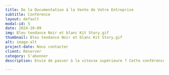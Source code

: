 ```yaml
---
title: De la Documentation à la Vente de Votre Entreprise
subtitle: Conférence
layout: default
modal-id: 5
date: 2024-10-09
img: Bleu tendance Noir et blanc Kit Story.gif
thumbnail: Bleu tendance Noir et blanc Kit Story.gif
alt: image-alt
project-date: Nous contacter
client: Réserver
category: S'abonner
description: Envie de passer à la vitesse supérieure ? Cette conférence est faite pour vous ! Découvrez comment l'IA générative peut vous aider à gagner du temps, à prendre de meilleures décisions et à attirer des investisseurs. Des masterclasses pratiques vous permettront de maîtriser les outils et les techniques nécessaires pour transformer votre entreprise en une réussite.

---
```

